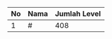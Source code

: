 | No | Nama            | Jumlah Level |
|----|-----------------|--------------|
| 1  | #    |    408        |
